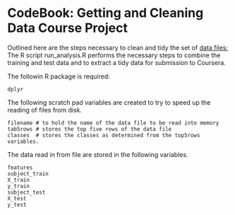 CodeBook: Getting and Cleaning Data Course Project 
==================================================
Outlined here are the steps necessary to clean and tidy the set of [data files:](https://d396qusza40orc.cloudfront.net/getdata%2Fprojectfiles%2FUCI%20HAR%20Dataset.zip)
The R script run_analysis.R performs the necessary steps to combine the training and test data and to extract a tidy data for submission to Coursera.

The followin R package is required:
```
dplyr
```
The following scratch pad variables are created to try to speed up the reading of files from disk.

```
filename # to hold the name of the data file to be read into memory
tab5rows # stores the top five rows of the data file
classes  # stores the classes as determined from the top5rows variables.
```

The data read in from file are stored in the following variables.
```
features
subject_train
X_train
y_train
subject_test
X_test
y_test
``` 
